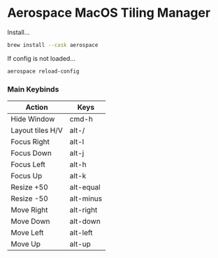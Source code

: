 # Aerospace MacOS Tiling Manager
Install...
```bash
brew install --cask aerospace
```
If config is not loaded...
```bash
aerospace reload-config
```

### Main Keybinds
| Action           | Keys           |
| ---------------- | -------------- |
| Hide Window | cmd-h |
| Layout tiles H/V | alt-/ |
| Focus Right | alt-l |
| Focus Down | alt-j |
| Focus Left | alt-h |
| Focus Up | alt-k |
| Resize +50 | alt-equal |
| Resize -50 | alt-minus |
| Move Right | alt-right |
| Move Down | alt-down |
| Move Left | alt-left |
| Move Up | alt-up |



